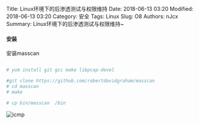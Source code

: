 Title: Linux环境下的后渗透测试与权限维持
Date: 2018-06-13 03:20
Modified: 2018-06-13 03:20
Category: 安全
Tags: Linux
Slug: O8
Authors: nJcx
Summary: Linux环境下的后渗透测试与权限维持~

#### 安装


安装masscan

```bash

# yum install git gcc make libpcap-devel

#git clone https://github.com/robertdavidgraham/masscan
# cd masscan
# make

# cp bin/masscan  /bin

```

![icmp](../images/WechatIMG171.jpeg)